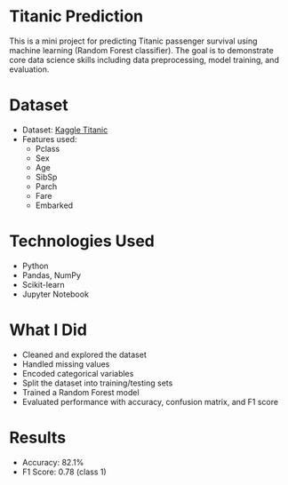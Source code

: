# Titanic Prediction 

This is a mini project for predicting Titanic passenger survival using machine learning (Random Forest classifier). The goal is to demonstrate core data science skills including data preprocessing, model training, and evaluation.

# Dataset
- Dataset: [Kaggle Titanic](https://www.kaggle.com/competitions/titanic/data)
- Features used:
  - Pclass
  - Sex
  - Age
  - SibSp
  - Parch
  - Fare
  - Embarked

# Technologies Used
- Python
- Pandas, NumPy
- Scikit-learn
- Jupyter Notebook

# What I Did
- Cleaned and explored the dataset
- Handled missing values
- Encoded categorical variables
- Split the dataset into training/testing sets
- Trained a Random Forest model
- Evaluated performance with accuracy, confusion matrix, and F1 score

# Results
- Accuracy: 82.1%
- F1 Score: 0.78 (class 1)
